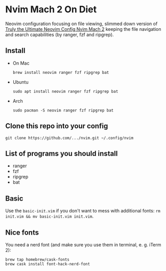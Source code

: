 # Nvim Mach 2 On Diet

Neovim configuration focusing on file viewing, slimmed down version of
[Truly the Ultimate Neovim Config Nvim Mach 2](https://github.com/ChristianChiarulli/nvim)
keeping the file navigation and search capabilities (by ranger, fzf and ripgrep).

## Install

- On Mac

  ```
  brew install neovim ranger fzf ripgrep bat
  ```

- Ubuntu

  ```
  sudo apt install neovim ranger fzf ripgrep bat
  ```

- Arch

  ```
  sudo pacman -S neovim ranger fzf ripgrep bat
  ```

## Clone this repo into your config

```
git clone https://github.com/.../nvim.git ~/.config/nvim
```

## List of programs you should install

- ranger
- fzf
- ripgrep
- bat

## Basic

Use the `basic-init.vim` if you don't want to mess with additional fonts: `rm init.vim && mv basic-init.vim init.vim`. 

## Nice fonts

You need a nerd font (and make sure you use them in terminal, e. g. iTerm 2):
```
brew tap homebrew/cask-fonts
brew cask install font-hack-nerd-font
```

